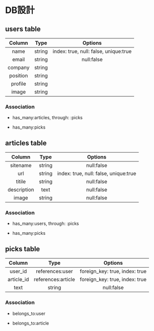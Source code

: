 # DB設計

## users table


|   Column   |     Type    |              Options                |
|:----------:|:-----------:|:-----------------------------------:|
| name       | string      |index: true, null: false, unique:true|
| email      | string      |null:false                           |
| company    | string      |                                     |
| position   | string      |                                     |
| profile    | string      |                                     |
| image      | string      |                                     |

### Association

* has_many:articles, through: :picks

* has_many:picks


## articles table


|   Column   |       Type      |               Options               |
|:----------:|:---------------:|:-----------------------------------:|
| sitename   | string          |null:false                           |
| url        | string          |index: true, null: false, unique:true|
| titile     | string          |null:false                           |
| description| text            |null:false                           |
| image      | string          |null:false                           |

### Association

* has_many:users, through: :picks

* has_many:picks


## picks table


|   Column   |         Type      |            Options              |
|:----------:|:-----------------:|:-------------------------------:|
| user_id    | references:user   |foreign_key: true, index: true   |
| article_id | references:article|foreign_key: true, index: true   |
| text       | string            |null:false                       |

### Association

* belongs_to:user

* belongs_to:article
